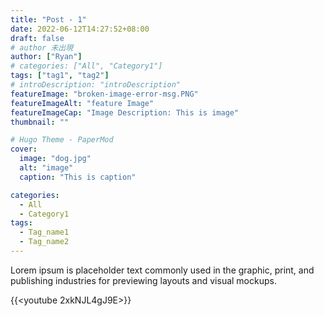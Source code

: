 ```yaml
---
title: "Post - 1"
date: 2022-06-12T14:27:52+08:00
draft: false
# author 未出現
author: ["Ryan"]
# categories: ["All", "Category1"]
tags: ["tag1", "tag2"]
# introDescription: "introDescription"
featureImage: "broken-image-error-msg.PNG"
featureImageAlt: "feature Image"
featureImageCap: "Image Description: This is image"
thumbnail: ""

# Hugo Theme - PaperMod
cover:
  image: "dog.jpg"
  alt: "image"
  caption: "This is caption"

categories:
  - All
  - Category1
tags:
  - Tag_name1
  - Tag_name2
---
```


Lorem ipsum is placeholder text commonly used in the graphic, print, and publishing industries for previewing layouts and visual mockups.

{{<youtube 2xkNJL4gJ9E>}}
